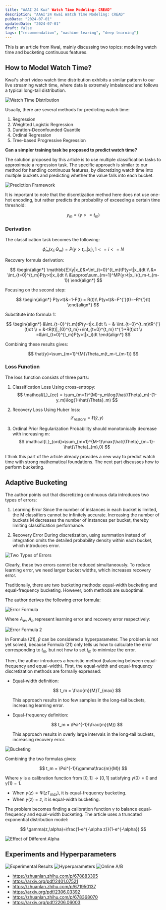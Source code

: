 ```yaml
---
title: "AAAI'24 Kwa" Watch Time Modeling: CREAD"
description: "AAAI'24 Kwai Watch Time Modeling: CREAD"
pubDate: "2024-07-01"
updatedDate: "2024-07-01"
draft: false
tags: ["recommendation", "machine learing", "deep learning"]
---
```


This is an article from Kwai, mainly discussing two topics: modeling watch time and bucketing continuous features.

## How to Model Watch Time?

Kwai's short video watch time distribution exhibits a similar pattern to our live streaming watch time, where data is extremely imbalanced and follows a typical long-tail distribution.

![Watch Time Distribution](../../resources/CREAD/watch-time-density-percentile.jpg "Watch Time Distribution")

Usually, there are several methods for predicting watch time:

1. Regression
2. Weighted Logistic Regression
3. Duration-Deconfounded Quantile
4. Ordinal Regression
5. Tree-based Progressive Regression

**Can a simpler training task be proposed to predict watch time?**

The solution proposed by this article is to use multiple classification tasks to approximate a regression task. The specific approach is similar to our method for handling continuous features, by discretizing watch time into multiple buckets and predicting whether the value falls into each bucket.

![Prediction Framework](../../resources/CREAD/framework.png "Prediction Framework")

It is important to note that the discretization method here does not use one-hot encoding, but rather predicts the probability of exceeding a certain time threshold:

$$
y_m = (y>=t_m)
$$

### Derivation

The classification task becomes the following:

$$
{\hat{\phi}}_m(x_i;\Theta_m)=P(y>t_m|x_i),1<=i<=N
$$

Recovery formula derivation:

$$
\begin{align*}
\mathbb{E}(y|x_i)&=\int_{t=0}^{t_m}tP(y=t|x_i)dt \\
&= \int_{t=0}^{t_m}P(y>t|x_i)dt \\
&\approx\sum_{m=1}^MP(y>t|x_i)(t_m-t_{m-1})
\end{align*}
$$

Focusing on the second step:

$$
\begin{align*}
P(y>t)&=1-F(t) = R(t)\\
P(y=t)&=F^{'}(t)=-R^{'}(t)
\end{align*}
$$

Substitute into formula 1:

$$
\begin{align*}
&\int_{t=0}^{t_m}tP(y=t|x_i)dt \\
= &-\int_{t=0}^{t_m}tR^{'}(t)dt \\
= &-tR(t)|_{0}^{t_m}+\int_{t=0}^{t_m} t^{'}*R(t)dt \\
=&\int_{t=0}^{t_m}P(y>t|x_i)dt
\end{align*}
$$

Combining these results gives:

$$
\hat{y}=\sum_{m=1}^{M}\Theta_m(t_m-t_{m-1})
$$

### Loss Function

The loss function consists of three parts:

1. Classification Loss
   Using cross-entropy:
   $$
   \mathcal{L}_{ce} = \sum_{m=1}^{M}-y_m\log(\hat{\Theta}_m)-(1-y_m)\log(1-\hat{\Theta}_m)
   $$

2. Recovery Loss
   Using Huber loss:
   $$
   \mathcal{L}_{restore}=\ell(\hat{y},y)
   $$

3. Ordinal Prior Regularization
   Probability should monotonically decrease with increasing m:
   $$
   \mathcal{L}_{ord}=\sum_{m=1}^{M-1}\max(\hat{\Theta}_{m+1}-\hat{\Theta}_{m},0)
   $$

I think this part of the article already provides a new way to predict watch time with strong mathematical foundations. The next part discusses how to perform bucketing.

## Adaptive Bucketing

The author points out that discretizing continuous data introduces two types of errors:

1. Learning Error
   Since the number of instances in each bucket is limited, the M classifiers cannot be infinitely accurate. Increasing the number of buckets M decreases the number of instances per bucket, thereby limiting classification performance.

2. Recovery Error
   During discretization, using summation instead of integration omits the detailed probability density within each bucket, which introduces error.

![Two Types of Errors](../../resources/CREAD/error-types.png "Two Types of Errors")

Clearly, these two errors cannot be reduced simultaneously. To reduce learning error, we need larger bucket widths, which increases recovery error.

Traditionally, there are two bucketing methods: equal-width bucketing and equal-frequency bucketing. However, both methods are suboptimal.

The author derives the following error formula:

![Error Formula](../../resources/CREAD/image.png)

Where $A_w$, $A_b$ represent learning error and recovery error respectively:

![Error Formula 2](../../resources/CREAD/image-2.png)

In Formula (21), $\beta$ can be considered a hyperparameter. The problem is not yet solved, because Formula (21) only tells us how to calculate the error corresponding to $t_m$, but not how to set $t_m$ to minimize the error.

Then, the author introduces a heuristic method (balancing between equal-frequency and equal-width). First, the equal-width and equal-frequency discretization methods are formally expressed:

- Equal-width definition:

  $$
  t_m = \frac{m}{M}T_{max}
  $$

  This approach results in too few samples in the long-tail buckets, increasing learning error.

- Equal-frequency definition:

  $$
  t_m = \Psi^{-1}(\frac{m}{M})
  $$

  This approach results in overly large intervals in the long-tail buckets, increasing recovery error.

![Bucketing](../../resources/CREAD/discretization.png "Bucketing")

Combining the two formulas gives:

$$
t_m = \Psi^{-1}(\gamma\frac{m}{M})
$$

Where $\gamma$ is a calibration function from $[0,1] \rightarrow [0,1]$ satisfying $\gamma(0)=0$ and $\gamma(1)=1$.

- When $\gamma(z)=\Psi(zT_{max})$, it is equal-frequency bucketing.
- When $\gamma(z)=z$, it is equal-width bucketing.

The problem becomes finding a calibration function $\gamma$ to balance equal-frequency and equal-width bucketing. The article uses a truncated exponential distribution model:

$$
\gamma(z,\alpha)=\frac{1-e^{-\alpha z}}{1-e^{-\alpha}}
$$

![Effect of Different Alpha](../../resources/CREAD/shifting.png)

## Experiments and Hyperparameters

![Experimental Results](../../resources/CREAD/image-3.png)
![Hyperparameters](../../resources/CREAD/image-4.png)
![Online A/B](../../resources/CREAD/image-5.png)

- https://zhuanlan.zhihu.com/p/678883395  
- https://arxiv.org/pdf/2401.07521  
- https://zhuanlan.zhihu.com/p/671950137  
- https://arxiv.org/pdf/2306.03392  
- https://zhuanlan.zhihu.com/p/678368070  
- https://arxiv.org/pdf/2206.06003  

